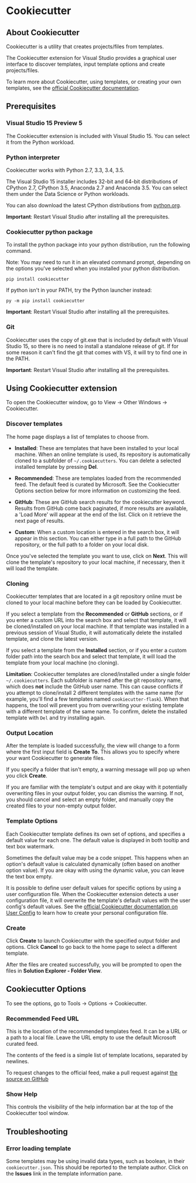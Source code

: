 # Cookiecutter

## About Cookiecutter

Cookiecutter is a utility that creates projects/files from templates.

The Cookiecutter extension for Visual Studio provides a graphical user interface to discover templates, input template options and create projects/files.

To learn more about Cookiecutter, using templates, or creating your own templates, see the [official Cookiecutter documentation](https://cookiecutter.readthedocs.io/en/latest/).

## Prerequisites

### Visual Studio 15 Preview 5

The Cookiecutter extension is included with Visual Studio 15. You can select it from the Python workload.

### Python interpreter

Cookiecutter works with Python 2.7, 3.3, 3.4, 3.5.

The Visual Studio 15 installer includes 32-bit and 64-bit distributions of CPython 2.7, CPython 3.5, Anaconda 2.7 and Anaconda 3.5. You can select them under the Data Science or Python workloads.

You can also download the latest CPython distributions from [python.org](https://www.python.org/downloads/windows/). 

**Important**: Restart Visual Studio after installing all the prerequisites.

### Cookiecutter python package

To install the python package into your python distribution, run the following command.

Note: You may need to run it in an elevated command prompt, depending on the options you've selected when you installed your python distribution.

```
pip install cookiecutter
```

If python isn't in your PATH, try the Python launcher instead:
```
py -m pip install cookiecutter
```

**Important**: Restart Visual Studio after installing all the prerequisites.

### Git

Cookiecutter uses the copy of git.exe that is included by default with Visual Studio 15, so there is no need to install a standalone release of git. If for some reason it can't find the git that comes with VS, it will try to find one in the PATH.

**Important**: Restart Visual Studio after installing all the prerequisites.

## Using Cookiecutter extension

To open the Cookiecutter window, go to View -> Other Windows -> Cookiecutter.

### Discover templates

The home page displays a list of templates to choose from.

- **Installed**: These are templates that have been installed to your local machine. When an online template is used, its repository is automatically cloned to a subfolder of `~/.cookiecutters`. You can delete a selected installed template by pressing **Del**.

- **Recommended**: These are templates loaded from the recommended feed. The default feed is curated by Microsoft. See the Cookiecutter Options section below for more information on customizing the feed.

- **GitHub**: These are GitHub search results for the cookiecutter keyword. Results from GitHub come back paginated, if more results are available, a 'Load More' will appear at the end of the list. Click on it retrieve the next page of results.

- **Custom**: When a custom location is entered in the search box, it will appear in this section. You can either type in a full path to the GitHub repository, or the full path to a folder on your local disk.

Once you've selected the template you want to use, click on **Next**. This will clone the template's repository to your local machine, if necessary, then it will load the template.

### Cloning

Cookiecutter templates that are located in a git repository online must be cloned to your local machine before they can be loaded by Cookiecutter.

If you select a template from the **Recommended** or **GitHub** sections, or if you enter a custom URL into the search box and select that template, it will be cloned/installed on your local machine. If that template was installed in a previous session of Visual Studio, it will automatically delete the installed template, and clone the latest version.

If you select a template from the **Installed** section, or if you enter a custom folder path into the search box and select that template, it will load the template from your local machine (no cloning).

**Limitation**: Cookiecutter templates are cloned/installed under a single folder `~/.cookiecutters`. Each subfolder is named after the git repository name, which does **not** include the GitHub user name. This can cause conflicts if you attempt to clone/install 2 different templates with the same name (for example, you'll find a few templates named `cookiecutter-flask`). When that happens, the tool will prevent you from overwriting your existing template with a different template of the same name. To confirm, delete the installed template with `Del` and try installing again.

### Output Location

After the template is loaded successfully, the view will change to a form where the first input field is **Create To**. This allows you to specify where your want Cookiecutter to generate files.

If you specify a folder that isn't empty, a warning message will pop up when you click **Create**.

If you are familiar with the template's output and are okay with it potentially overwriting files in your output folder, you can dismiss the warning. If not, you should cancel and select an empty folder, and manually copy the created files to your non-empty output folder.

### Template Options

Each Cookiecutter template defines its own set of options, and specifies a default value for each one. The default value is displayed in both tooltip and text box watermark.

Sometimes the default value may be a code snippet. This happens when an option's default value is calculated dynamically (often based on another option value). If you are okay with using the dynamic value, you can leave the text box empty.

It is possible to define user default values for specific options by using a user configuration file. When the Cookiecutter extension detects a user configuration file, it will overwrite the template's default values with the user config's default values. See the [official Cookiecutter documentation on User Config](https://cookiecutter.readthedocs.io/en/latest/advanced/user_config.html) to learn how to create your personal configuration file.

### Create

Click **Create** to launch Cookiecutter with the specified output folder and options.  Click **Cancel** to go back to the home page to select a different template.

After the files are created successfully, you will be prompted to open the files in **Solution Explorer - Folder View**.

## Cookiecutter Options

To see the options, go to Tools -> Options -> Cookiecutter.

### Recommended Feed URL

This is the location of the recommended templates feed. It can be a URL or a path to a local file. Leave the URL empty to use the default Microsoft curated feed.

The contents of the feed is a simple list of template locations, separated by newlines.

To request changes to the official feed, make a pull request against [the source on GitHub](https://github.com/Microsoft/PTVS/blob/master/Python/Product/Cookiecutter/CookiecutterFeed.txt)

### Show Help

This controls the visibility of the help information bar at the top of the Cookiecutter tool window.

## Troubleshooting

### Error loading template

Some templates may be using invalid data types, such as boolean, in their `cookiecutter.json`. This should be reported to the template author. Click on the **Issues** link in the template information pane.
